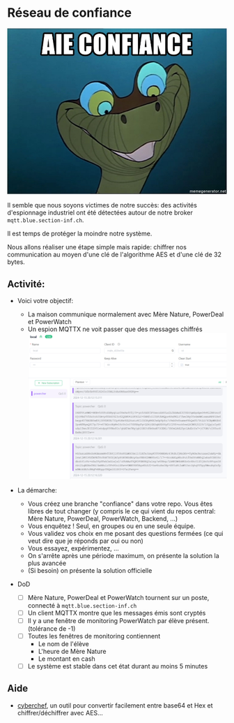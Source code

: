 # Réseau de confiance

![](./confiance.webp)

Il semble que nous soyons victimes de notre succès: des activités d'espionnage industriel ont été détectées autour de notre broker `mqtt.blue.section-inf.ch`.

Il est temps de protéger la moindre notre système.

Nous allons réaliser une étape simple mais rapide: chiffrer nos communication au moyen d'une clé de l'algorithme AES et d'une clé de 32 bytes.

## Activité:

- Voici votre objectif:
    - La maison communique normalement avec Mère Nature, PowerDeal et PowerWatch
    - Un espion MQTTX ne voit passer que des messages chiffrés
    ![](./ciphered.png)

- La démarche:
    - Vous créez une branche "confiance" dans votre repo. Vous êtes libres de tout changer (y compris le ce qui vient du repos central: Mère Nature, PowerDeal, PowerWatch, Backend, ...)
    - Vous enquêtez ! Seul, en groupes ou en une seule équipe.
    - Vous validez vos choix en me posant des questions fermées (ce qui veut dire que je réponds par oui ou non)
    - Vous essayez, expérimentez, ...
    - On s'arrête après une période maximum, on présente la solution la plus avancée
    - (Si besoin) on présente la solution officielle

- DoD
    - [ ] Mère Nature, PowerDeal et PowerWatch tournent sur un poste, connecté à `mqtt.blue.section-inf.ch`
    - [ ] Un client MQTTX montre que les messages émis sont cryptés
    - [ ] Il y a une fenêtre de monitoring PowerWatch par élève présent. (tolérance de -1)
    - [ ] Toutes les fenêtres de monitoring contiennent
        - Le nom de l'élève
        - L'heure de Mère Nature
        - Le montant en cash
    - [ ] Le système est stable dans cet état durant au moins 5 minutes
## Aide
- [cyberchef](https://gchq.github.io/CyberChef/), un outil pour convertir facilement entre base64 et Hex et chiffrer/déchiffrer avec AES...